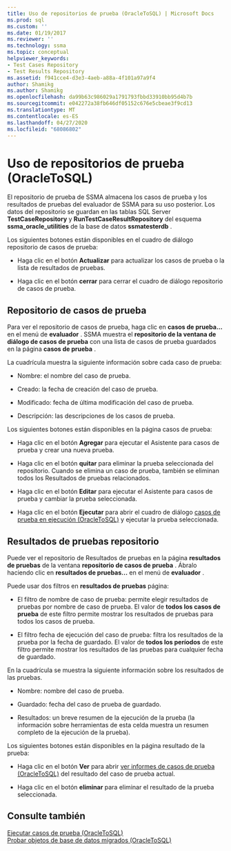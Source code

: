 ```yaml
---
title: Uso de repositorios de prueba (OracleToSQL) | Microsoft Docs
ms.prod: sql
ms.custom: ''
ms.date: 01/19/2017
ms.reviewer: ''
ms.technology: ssma
ms.topic: conceptual
helpviewer_keywords:
- Test Cases Repository
- Test Results Repository
ms.assetid: f941cce4-d3e3-4aeb-a88a-4f101a97a9f4
author: Shamikg
ms.author: Shamikg
ms.openlocfilehash: da99b63c986029a1791793fbbd33910bb95d4b7b
ms.sourcegitcommit: e042272a38fb646df05152c676e5cbeae3f9cd13
ms.translationtype: MT
ms.contentlocale: es-ES
ms.lasthandoff: 04/27/2020
ms.locfileid: "68086802"
---
```

# <a name="using-test-repositories-oracletosql"></a>Uso de repositorios de prueba (OracleToSQL)
El repositorio de prueba de SSMA almacena los casos de prueba y los resultados de pruebas del evaluador de SSMA para su uso posterior. Los datos del repositorio se guardan en las tablas SQL Server **TestCaseRepository** y **RunTestCaseResultRepository** del esquema **ssma_oracle_utilities** de la base de datos **ssmatesterdb** .  
  
Los siguientes botones están disponibles en el cuadro de diálogo repositorio de casos de prueba:  
  
-   Haga clic en el botón **Actualizar** para actualizar los casos de prueba o la lista de resultados de pruebas.  
  
-   Haga clic en el botón **cerrar** para cerrar el cuadro de diálogo repositorio de casos de prueba.  
  
## <a name="test-cases-repository"></a>Repositorio de casos de prueba  
Para ver el repositorio de casos de prueba, haga clic en **casos de prueba...** en el menú de **evaluador** . SSMA muestra el **repositorio de la ventana de diálogo de casos de prueba** con una lista de casos de prueba guardados en la página **casos de prueba** .  
  
La cuadrícula muestra la siguiente información sobre cada caso de prueba:  
  
-   Nombre: el nombre del caso de prueba.  
  
-   Creado: la fecha de creación del caso de prueba.  
  
-   Modificado: fecha de última modificación del caso de prueba.  
  
-   Descripción: las descripciones de los casos de prueba.  
  
Los siguientes botones están disponibles en la página casos de prueba:  
  
-   Haga clic en el botón **Agregar** para ejecutar el Asistente para casos de prueba y crear una nueva prueba.  
  
-   Haga clic en el botón **quitar** para eliminar la prueba seleccionada del repositorio. Cuando se elimina un caso de prueba, también se eliminan todos los Resultados de pruebas relacionados.  
  
-   Haga clic en el botón **Editar** para ejecutar el Asistente para casos de prueba y cambiar la prueba seleccionada.  
  
-   Haga clic en el botón **Ejecutar** para abrir el cuadro de diálogo [casos de prueba en ejecución (OracleToSQL)](https://msdn.microsoft.com/fc208cdb-7373-4f6b-8f6c-cdff9d3dcd02) y ejecutar la prueba seleccionada.  
  
## <a name="test-results-repository"></a>Resultados de pruebas repositorio  
Puede ver el repositorio de Resultados de pruebas en la página **resultados de pruebas** de la ventana **repositorio de casos de prueba** . Ábralo haciendo clic en **resultados de pruebas...** en el menú de **evaluador** .  
  
Puede usar dos filtros en **resultados de pruebas** página:  
  
-   El filtro de nombre de caso de prueba: permite elegir resultados de pruebas por nombre de caso de prueba. El valor de **todos los casos de prueba** de este filtro permite mostrar los resultados de pruebas para todos los casos de prueba.  
  
-   El filtro fecha de ejecución del caso de prueba: filtra los resultados de la prueba por la fecha de guardado. El valor de **todos los períodos** de este filtro permite mostrar los resultados de las pruebas para cualquier fecha de guardado.  
  
En la cuadrícula se muestra la siguiente información sobre los resultados de las pruebas.  
  
-   Nombre: nombre del caso de prueba.  
  
-   Guardado: fecha del caso de prueba de guardado.  
  
-   Resultados: un breve resumen de la ejecución de la prueba (la información sobre herramientas de esta celda muestra un resumen completo de la ejecución de la prueba).  
  
Los siguientes botones están disponibles en la página resultado de la prueba:  
  
-   Haga clic en el botón **Ver** para abrir [ver informes de casos de prueba &#40;OracleToSQL&#41;](../../ssma/oracle/viewing-test-case-reports-oracletosql.md) del resultado del caso de prueba actual.  
  
-   Haga clic en el botón **eliminar** para eliminar el resultado de la prueba seleccionada.  
  
## <a name="see-also"></a>Consulte también  
[Ejecutar casos de prueba &#40;OracleToSQL&#41;](../../ssma/oracle/running-test-cases-oracletosql.md)  
[Probar objetos de base de datos migrados &#40;OracleToSQL&#41;](../../ssma/oracle/testing-migrated-database-objects-oracletosql.md)  
  
